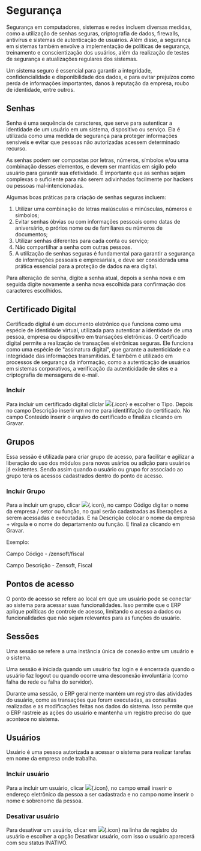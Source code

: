 # Segurança

Segurança em computadores, sistemas e redes incluem diversas medidas, como a utilização de senhas seguras, criptografia de dados, firewalls, antivírus e sistemas de autenticação de usuários. Além disso, a segurança em sistemas também envolve a implementação de políticas de segurança, treinamento e conscientização dos usuários, além da realização de testes de segurança e atualizações regulares dos sistemas.

Um sistema seguro é essencial para garantir a integridade, confidencialidade e disponibilidade dos dados, e para evitar prejuízos como perda de informações importantes, danos à reputação da empresa, roubo de identidade, entre outros.

## Senhas

Senha é uma sequência de caracteres, que serve para autenticar a identidade de um usuário em um sistema, dispositivo ou serviço. Ela é utilizada como uma medida de segurança para proteger informações sensíveis e evitar que pessoas não autorizadas acessem determinado recurso.

As senhas podem ser compostas por letras, números, símbolos e/ou uma combinação desses elementos, e devem ser mantidas em sigilo pelo usuário para garantir sua efetividade. É importante que as senhas sejam complexas o suficiente para não serem adivinhadas facilmente por hackers ou pessoas mal-intencionadas.

Algumas boas práticas para criação de senhas seguras incluem:

1. Utilizar uma combinação de letras maiúsculas e minúsculas, números e símbolos;
2. Evitar senhas óbvias ou com informações pessoais como datas de aniversário, o prórios nome ou de familiares ou números de documentos;
3. Utilizar senhas diferentes para cada conta ou serviço;
4. Não compartilhar a senha com outras pessoas.
5. A utilização de senhas seguras é fundamental para garantir a segurança de informações pessoais e empresariais, e deve ser considerada uma prática essencial para a proteção de dados na era digital.

Para alteração de senha, digite a senha atual, depois a senha nova e em seguida digite novamente a senha nova escolhida para confirmação dos caracteres escolhidos.


## Certificado Digital

Certificado digital é um documento eletrônico que funciona como uma espécie de identidade virtual, utilizada para autenticar a identidade de uma pessoa, empresa ou dispositivo em transações eletrônicas.
O certificado digital permite a realização de transações eletrônicas seguras. Ele funciona como uma espécie de "assinatura digital", que garante a autenticidade e a integridade das informações transmitidas. E também é utilizado em processos de segurança da informação, como a autenticação de usuários em sistemas corporativos, a verificação da autenticidade de sites e a criptografia de mensagens de e-mail.

### Incluir

Para incluir um certificado digital cliclar ![](https://static.zenerp.app.br/icons/action-create.svg){.icon} e escolher o Tipo. Depois no campo Descrição inserir um nome para identififação do certificado. No campo Conteúdo inserir o arquivo do certificado e finaliza clicando em Gravar.


## Grupos

Essa sessão é utilizada para criar grupo de acesso, para facilitar e agilizar a liberação do uso dos módulos para novos usários ou adição para usuários já existentes. Sendo assim quando o usuário ou grupo for associado ao grupo terá os acessos cadastrados dentro do ponto de acesso.

### Incluir Grupo
Para a incluir um grupo, clicar ![](https://static.zenerp.app.br/icons/action-create.svg){.icon}, no campo Código digitar o nome da empresa / setor ou função, no qual serão cadastradas as liberações a serem acessadas e executadas. E na Descrição colocar o nome da empresa + vírgula e o nome do departamento ou função. E finaliza clicando em Gravar.

Exemplo:

Campo Código - /zensoft/fiscal

Campo Descrição - Zensoft, Fiscal


## Pontos de acesso

O ponto de acesso se refere ao local em que um usuário pode se conectar ao sistema para acessar suas funcionalidades. Isso permite que o ERP aplique políticas de controle de acesso, limitando o acesso a dados ou funcionalidades que não sejam relevantes para as funções do usuário.

## Sessões

Uma sessão se refere a uma instância única de conexão entre um usuário e o sistema.

Uma sessão é iniciada quando um usuário faz login e é encerrada quando o usuário faz logout ou quando ocorre uma desconexão involuntária (como falha de rede ou falha do servidor).

Durante uma sessão, o ERP geralmente mantém um registro das atividades do usuário, como as transações que foram executadas, as consultas realizadas e as modificações feitas nos dados do sistema. Isso permite que o ERP rastreie as ações do usuário e mantenha um registro preciso do que acontece no sistema.

## Usuários

Usuário é uma pessoa autorizada a acessar o sistema para realizar tarefas em nome da empresa onde trabalha.

### Incluir usuário

Para a incluir um usuário, clicar ![](https://static.zenerp.app.br/icons/action-create.svg){.icon}, no campo email inserir o endereço eletrônico da pessoa a ser cadastrada e no campo nome inserir o nome e sobrenome da pessoa.

### Desativar usuário

Para desativar um usuário, clicar em ![](https://static.zenerp.app.br/icons/action-more-tr.svg){.icon} na linha de registro do usuário e escolher a opção Desativar usuário, com isso o usuário aparecerá com seu status INATIVO.
